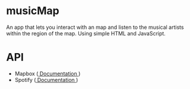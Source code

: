# musicMap

An app that lets you interact with an map and listen to the musical artists within the region of the map. Using simple HTML and JavaScript.

# API
- Mapbox (<a href="https://docs.mapbox.com/api/overview/"> Documentation </a>)
- Spotify (<a href="https://developer.spotify.com/documentation/"> Documentation </a>)
